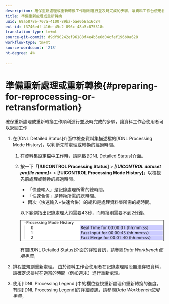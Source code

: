 ```yaml
---
description: 確保重新處理或重新轉換工作順利進行並及時完成的步驟，讓資料工作台使用者可以返回工作
title: 準備重新處理或重新轉換
uuid: 69a5878e-707a-4100-89ba-bae0b8a16c84
exl-id: f3746edf-416e-45c2-896c-48a3c875318c
translation-type: tm+mt
source-git-commit: d9df90242ef96188f4e4b5e6d04cfef196b0a628
workflow-type: tm+mt
source-wordcount: '218'
ht-degree: 4%

---
```


# 準備重新處理或重新轉換{#preparing-for-reprocessing-or-retransformation}

確保重新處理或重新轉換工作順利進行並及時完成的步驟，讓資料工作台使用者可以返回工作

1. 在[!DNL Detailed Status]介面中檢查資料集描述檔的[!DNL Processing Mode History]，以判斷先前處理或轉換的經過時間。

   1. 在資料集設定檔中工作時，請開啟[!DNL Detailed Status]介面。
   1. 按一下「**[!UICONTROL Processing Status]** > ***[!UICONTROL dataset profile name]**>* > **[!UICONTROL Processing Mode History]**」以檢視先前處理或轉換的經過時間。

      * 「快速輸入」是記錄處理所需的總時間。
      * 「快速合併」是轉換所需的總時間。
      * 兩次（快速輸入+快速合併）的總和是處理資料集所需的總時間。

      以下範例指出記錄處理大約需要43秒，而轉換則需要不到2分鐘。

      ![](assets/vis_DetailedStatus_ProcessingModeHistory.png)

      有關[!DNL Detailed Status]介面的詳細資訊，請參閱&#x200B;*Data Workbench使用手冊*。


1. 排程並規劃重新處理。 由於資料工作台使用者在記錄處理階段無法存取資料，請確定您排程在適當的時間（例如週末）進行重新處理。
1. 使用[!DNL Processing Legend.]中的欄位監視重新處理和重新轉換的進度。有關[!DNL Processing Legend]的詳細資訊，請參閱&#x200B;*Data Workbench使用手冊*。
